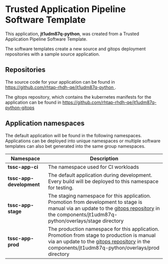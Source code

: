# Trusted Application Pipeline Software Template

This application, **jt1udm87q-python**, was created from a Trusted Application Pipeline Software Template.

The software templates create a new source and gitops deployment repositories with a sample source application. 

## Repositories

The source code for your application can be found in [https://github.com/rhtap-rhdh-qe/jt1udm87q-python ](https://github.com/rhtap-rhdh-qe/jt1udm87q-python ).
 
The gitops repository, which contains the kubernetes manifests for the application can be found in 
[https://github.com/rhtap-rhdh-qe/jt1udm87q-python-gitops ](https://github.com/rhtap-rhdh-qe/jt1udm87q-python-gitops ) 

## Application namespaces 

The default application will be found in the following namespaces. Applications can be deployed into unique namespaces or multiple software templates can also bet generated into the same group namespaces.  

|  Namespace   |  Description   |  
| -------- | -------- |
| **tssc-app-ci** | The namespace used for CI workloads |
| **tssc-app-development** | The default application during development. Every build will be deployed to this namespace for testing. |
| **tssc-app-stage** | The staging namespace for this application. Promotion from development to stage is manual via an update to the [gitops repository](https://github.com/rhtap-rhdh-qe/jt1udm87q-python-gitops ) in the components/jt1udm87q-python/overlays/stage directory |
| **tssc-app-prod** | The production namespace for this application. Promotion from stage to production is manual via an update to the [gitops repository](https://github.com/rhtap-rhdh-qe/jt1udm87q-python-gitops ) in the components/jt1udm87q-python/overlays/prod directory |